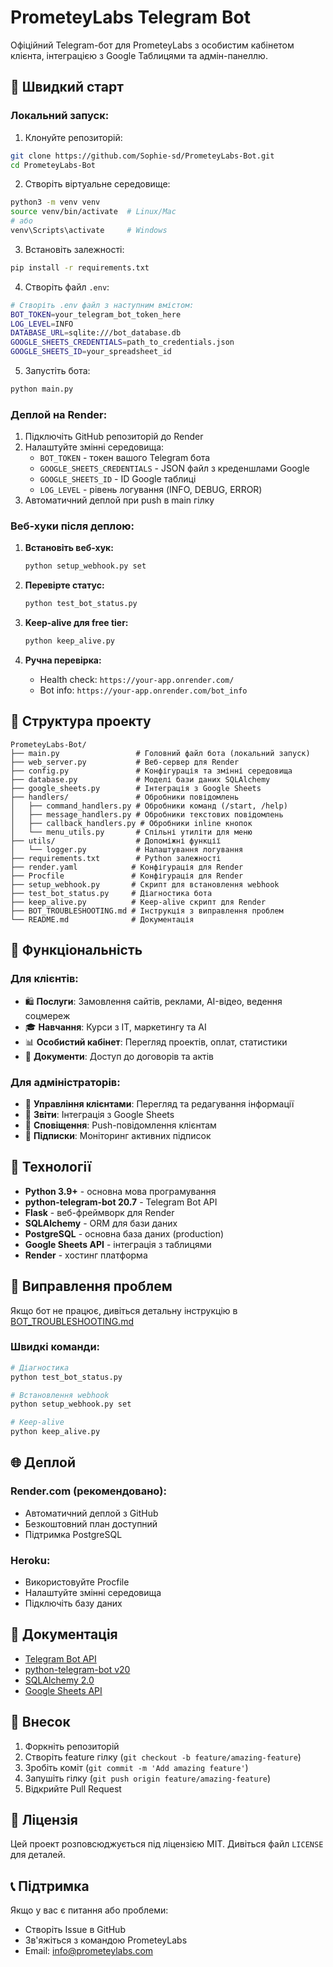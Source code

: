 # PrometeyLabs Telegram Bot

Офіційний Telegram-бот для PrometeyLabs з особистим кабінетом клієнта, інтеграцією з Google Таблицями та адмін-панеллю.

## 🚀 Швидкий старт

### Локальний запуск:
1. Клонуйте репозиторій:
```bash
git clone https://github.com/Sophie-sd/PrometeyLabs-Bot.git
cd PrometeyLabs-Bot
```

2. Створіть віртуальне середовище:
```bash
python3 -m venv venv
source venv/bin/activate  # Linux/Mac
# або
venv\Scripts\activate     # Windows
```

3. Встановіть залежності:
```bash
pip install -r requirements.txt
```

4. Створіть файл `.env`:
```bash
# Створіть .env файл з наступним вмістом:
BOT_TOKEN=your_telegram_bot_token_here
LOG_LEVEL=INFO
DATABASE_URL=sqlite:///bot_database.db
GOOGLE_SHEETS_CREDENTIALS=path_to_credentials.json
GOOGLE_SHEETS_ID=your_spreadsheet_id
```

5. Запустіть бота:
```bash
python main.py
```

### Деплой на Render:
1. Підключіть GitHub репозиторій до Render
2. Налаштуйте змінні середовища:
   - `BOT_TOKEN` - токен вашого Telegram бота
   - `GOOGLE_SHEETS_CREDENTIALS` - JSON файл з креденшлами Google
   - `GOOGLE_SHEETS_ID` - ID Google таблиці
   - `LOG_LEVEL` - рівень логування (INFO, DEBUG, ERROR)
3. Автоматичний деплой при push в main гілку

### Веб-хуки після деплою:
1. **Встановіть веб-хук:**
   ```bash
   python setup_webhook.py set
   ```

2. **Перевірте статус:**
   ```bash
   python test_bot_status.py
   ```

3. **Keep-alive для free tier:**
   ```bash
   python keep_alive.py
   ```

4. **Ручна перевірка:**
   - Health check: `https://your-app.onrender.com/`
   - Bot info: `https://your-app.onrender.com/bot_info`

## 📁 Структура проекту

```
PrometeyLabs-Bot/
├── main.py                 # Головний файл бота (локальний запуск)
├── web_server.py           # Веб-сервер для Render
├── config.py               # Конфігурація та змінні середовища
├── database.py             # Моделі бази даних SQLAlchemy
├── google_sheets.py        # Інтеграція з Google Sheets
├── handlers/               # Обробники повідомлень
│   ├── command_handlers.py # Обробники команд (/start, /help)
│   ├── message_handlers.py # Обробники текстових повідомлень
│   ├── callback_handlers.py # Обробники inline кнопок
│   └── menu_utils.py       # Спільні утиліти для меню
├── utils/                  # Допоміжні функції
│   └── logger.py           # Налаштування логування
├── requirements.txt        # Python залежності
├── render.yaml            # Конфігурація для Render
├── Procfile               # Конфігурація для Render
├── setup_webhook.py       # Скрипт для встановлення webhook
├── test_bot_status.py     # Діагностика бота
├── keep_alive.py          # Keep-alive скрипт для Render
├── BOT_TROUBLESHOOTING.md # Інструкція з виправлення проблем
└── README.md              # Документація
```

## 🎯 Функціональність

### Для клієнтів:
- 🛍️ **Послуги**: Замовлення сайтів, реклами, AI-відео, ведення соцмереж
- 🎓 **Навчання**: Курси з IT, маркетингу та AI
- 📊 **Особистий кабінет**: Перегляд проектів, оплат, статистики
- 📎 **Документи**: Доступ до договорів та актів

### Для адміністраторів:
- 👥 **Управління клієнтами**: Перегляд та редагування інформації
- 📂 **Звіти**: Інтеграція з Google Sheets
- 🔔 **Сповіщення**: Push-повідомлення клієнтам
- 📜 **Підписки**: Моніторинг активних підписок

## 🔧 Технології

- **Python 3.9+** - основна мова програмування
- **python-telegram-bot 20.7** - Telegram Bot API
- **Flask** - веб-фреймворк для Render
- **SQLAlchemy** - ORM для бази даних
- **PostgreSQL** - основна база даних (production)
- **Google Sheets API** - інтеграція з таблицями
- **Render** - хостинг платформа

## 🚨 Виправлення проблем

Якщо бот не працює, дивіться детальну інструкцію в [BOT_TROUBLESHOOTING.md](BOT_TROUBLESHOOTING.md)

### Швидкі команди:
```bash
# Діагностика
python test_bot_status.py

# Встановлення webhook
python setup_webhook.py set

# Keep-alive
python keep_alive.py
```

## 🌐 Деплой

### Render.com (рекомендовано):
- Автоматичний деплой з GitHub
- Безкоштовний план доступний
- Підтримка PostgreSQL

### Heroku:
- Використовуйте Procfile
- Налаштуйте змінні середовища
- Підключіть базу даних

## 📖 Документація

- [Telegram Bot API](https://core.telegram.org/bots/api)
- [python-telegram-bot v20](https://python-telegram-bot.readthedocs.io/en/v20.0/)
- [SQLAlchemy 2.0](https://docs.sqlalchemy.org/en/20/)
- [Google Sheets API](https://developers.google.com/sheets/api)

## 🤝 Внесок

1. Форкніть репозиторій
2. Створіть feature гілку (`git checkout -b feature/amazing-feature`)
3. Зробіть коміт (`git commit -m 'Add amazing feature'`)
4. Запушіть гілку (`git push origin feature/amazing-feature`)
5. Відкрийте Pull Request

## 📄 Ліцензія

Цей проект розповсюджується під ліцензією MIT. Дивіться файл `LICENSE` для деталей.

## 📞 Підтримка

Якщо у вас є питання або проблеми:
- Створіть Issue в GitHub
- Зв'яжіться з командою PrometeyLabs
- Email: info@prometeylabs.com

